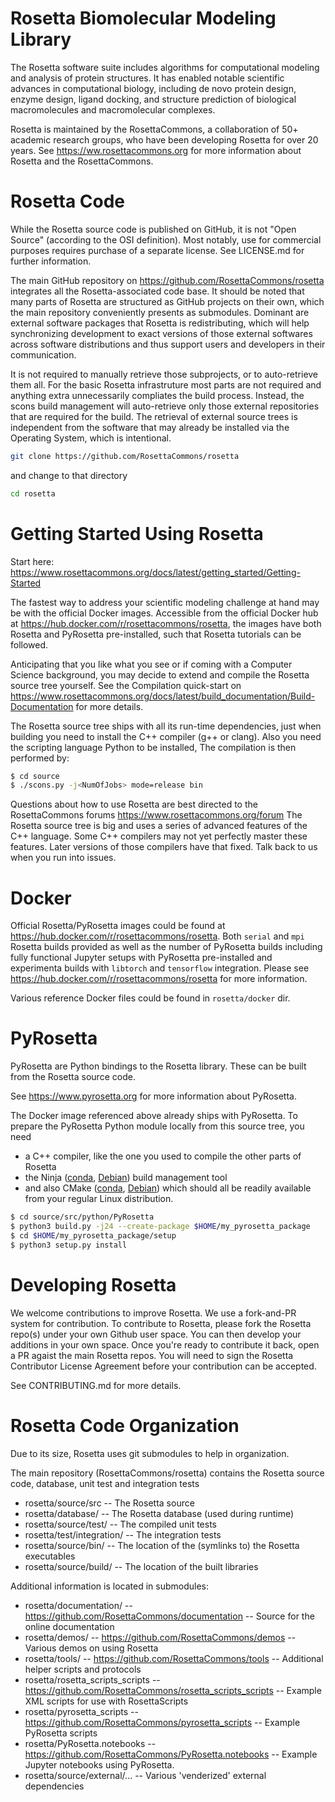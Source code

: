 Rosetta Biomolecular Modeling Library
=====================================

The Rosetta software suite includes algorithms for computational modeling and analysis of protein structures. It has enabled notable scientific advances in computational biology, including de novo protein design, enzyme design, ligand docking, and structure prediction of biological macromolecules and macromolecular complexes.

Rosetta is maintained by the RosettaCommons, a collaboration of 50+ academic research groups, who have been developing Rosetta for over 20 years. See <https://ww.rosettacommons.org> for more information about Rosetta and the RosettaCommons.

Rosetta Code
============

While the Rosetta source code is published on GitHub, it is not "Open Source" (according to the OSI definition). Most notably, use for commercial purposes requires purchase of a separate license. See LICENSE.md for further information.

The main GitHub repository on https://github.com/RosettaCommons/rosetta integrates all the Rosetta-associated code base.
It should be noted that many parts of Rosetta are structured as GitHub projects on their own, which the main repository conveniently presents as submodules.
Dominant are external software packages that Rosetta is redistributing, which will help synchronizing development to exact versions of those external softwares across software distributions
and thus support users and developers in their communication.

It is not required to manually retrieve those subprojects, or to auto-retrieve them all.
For the basic Rosetta infrastruture most parts are not required and anything extra unnecessarily compliates the build process.
Instead, the scons build management will auto-retrieve only those external repositories that are required for the build.
The retrieval of external source trees is independent from the software that may already be installed via the Operating System, which is intentional.

``` sh
git clone https://github.com/RosettaCommons/rosetta
```
and change to that directory
``` sh
cd rosetta
```

Getting Started Using Rosetta
=============================

Start here: https://www.rosettacommons.org/docs/latest/getting_started/Getting-Started

The fastest way to address your scientific modeling challenge at hand may be with the official Docker images.
Accessible from the official Docker hub at https://hub.docker.com/r/rosettacommons/rosetta,
the images have both Rosetta and PyRosetta pre-installed, such that Rosetta tutorials can be followed.

Anticipating that you like what you see or if coming with a Computer Science background,
you may decide to extend and compile the Rosetta source tree yourself. See the
Compilation quick-start on <https://www.rosettacommons.org/docs/latest/build_documentation/Build-Documentation> for more details.

The Rosetta source tree ships with all its run-time dependencies, just when building you
need to install the C++ compiler (g++ or clang). Also you need the scripting language Python to be installed,
The compilation is then performed by:

``` sh
$ cd source
$ ./scons.py -j<NumOfJobs> mode=release bin
```

Questions about how to use Rosetta are best directed to the RosettaCommons forums <https://www.rosettacommons.org/forum>
The Rosetta source tree is big and uses a series of advanced features of the C++ language.
Some C++ compilers may not yet perfectly master these features.
Later versions of those compilers have that fixed.
Talk back to us when you run into issues.

Docker
======

Official Rosetta/PyRosetta images could be found at https://hub.docker.com/r/rosettacommons/rosetta.
Both `serial` and `mpi` Rosetta builds provided as well as the number of PyRosetta builds including fully functional Jupyter setups with PyRosetta pre-installed and experimenta builds with `libtorch` and `tensorflow` integration.
Please see https://hub.docker.com/r/rosettacommons/rosetta for more information.

Various reference Docker files could be found in `rosetta/docker` dir.

PyRosetta
=========

PyRosetta are Python bindings to the Rosetta library. These can be built from the Rosetta source code.

See <https://www.pyrosetta.org> for more information about PyRosetta.

The Docker image referenced above already ships with PyRosetta.
To prepare the PyRosetta Python module locally from this source tree,
you need
 * a C++ compiler, like the one you used to compile the other parts of Rosetta
 * the Ninja ([conda](https://anaconda.org/conda-forge/ninja), [Debian](https://tracker.debian.org/pkg/ninja-build)) build management tool 
 * and also CMake ([conda](https://anaconda.org/conda-forge/cmake), [Debian](https://tracker.debian.org/pkg/cmake))
which should all be readily available from your regular Linux distribution.

``` sh
$ cd source/src/python/PyRosetta
$ python3 build.py -j24 --create-package $HOME/my_pyrosetta_package
$ cd $HOME/my_pyrosetta_package/setup
$ python3 setup.py install
```

Developing Rosetta
==================

We welcome contributions to improve Rosetta. We use a fork-and-PR system for contribution.
To contribute to Rosetta, please fork the Rosetta repo(s) under your own Github user space.
You can then develop your additions in your own space. Once you're ready to contribute it back, open a PR agaist the main Rosetta repos.
You will need to sign the Rosetta Contributor License Agreement before your contribution can be accepted.

See CONTRIBUTING.md for more details.

Rosetta Code Organization
=========================

Due to its size, Rosetta uses git submodules to help in organization.

The main repository (RosettaCommons/rosetta) contains the Rosetta source code, database, unit test and integration tests
* rosetta/source/src -- The Rosetta source
* rosetta/database/ -- The Rosetta database (used during runtime)
* rosetta/source/test/ -- The compiled unit tests
* rosetta/test/integration/ -- The integration tests
* rosetta/source/bin/ -- The location of the (symlinks to) the Rosetta executables
* rosetta/source/build/ -- The location of the built libraries

Additional information is located in submodules:
* rosetta/documentation/ -- https://github.com/RosettaCommons/documentation -- Source for the online documentation
* rosetta/demos/ -- https://github.com/RosettaCommons/demos -- Various demos on using Rosetta
* rosetta/tools/ -- https://github.com/RosettaCommons/tools -- Additional helper scripts and protocols
* rosetta/rosetta_scripts_scripts -- https://github.com/RosettaCommons/rosetta_scripts_scripts -- Example XML scripts for use with RosettaScripts
* rosetta/pyrosetta_scripts -- https://github.com/RosettaCommons/pyrosetta_scripts -- Example PyRosetta scripts
* rosetta/PyRosetta.notebooks -- https://github.com/RosettaCommons/PyRosetta.notebooks -- Example Jupyter notebooks using PyRosetta.
* rosetta/source/external/... -- Various 'venderized' external dependencies
